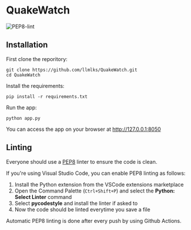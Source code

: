 # QuakeWatch

![PEP8-lint](https://github.com/llmlks/QuakeWatch/workflows/PEP8-lint/badge.svg?branch=master)

## Installation

First clone the reporitory:
```
git clone https://github.com/llmlks/QuakeWatch.git
cd QuakeWatch
```
Install the requirements:

```
pip install -r requirements.txt
```
Run the app:

```
python app.py
```
You can access the app on your browser at http://127.0.0.1:8050

## Linting

Everyone should use a [PEP8](https://www.python.org/dev/peps/pep-0008/) linter to ensure the code is clean. 

If you're using Visual Studio Code, you can enable PEP8 linting as follows:

1) Install the Python extension from the VSCode extensions marketplace
2) Open the Command Palette (```Ctrl+Shift+P```) and select the __Python: Select Linter__ command
3) Select __pycodestyle__ and install the linter if asked to
4) Now the code should be linted everytime you save a file

Automatic PEP8 linting is done after every push by using Github Actions.